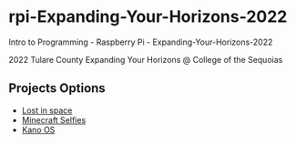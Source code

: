 # rpi-Expanding-Your-Horizons-2022
Intro to Programming - Raspberry Pi - Expanding-Your-Horizons-2022

2022 Tulare County Expanding Your Horizons @ College of the Sequoias


## Projects Options
 - [Lost in space](https://projects.raspberrypi.org/en/projects/lost-in-space)
 - [Minecraft Selfies](https://projects.raspberrypi.org/en/projects/minecraft-selfies)
 - [Kano OS](https://help.kano.me/hc/en-us)
